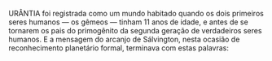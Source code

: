 ﻿URÂNTIA foi registrada como um mundo habitado quando os dois primeiros seres humanos — os gêmeos — tinham 11 anos de idade, e antes de se tornarem os pais do primogênito da segunda geração de verdadeiros seres humanos. E a mensagem do arcanjo de Sálvington, nesta ocasião de reconhecimento planetário formal, terminava com estas palavras: